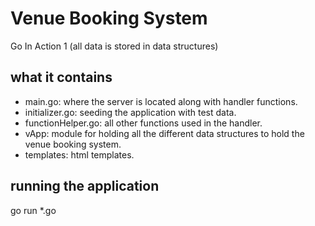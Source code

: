 # Venue Booking System 

Go In Action 1 (all data is stored in data structures)

## what it contains 

- main.go: where the server is located along with handler functions.
- initializer.go: seeding the application with test data.
- functionHelper.go: all other functions used in the handler.
- vApp: module for holding all the different data structures to hold the venue booking system.
- templates: html templates.

## running the application 

go run *.go  
